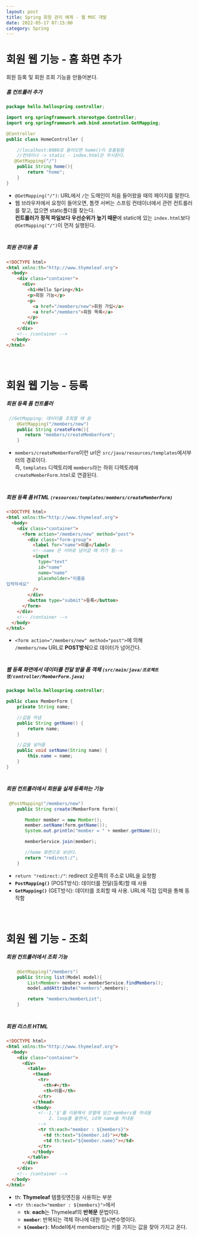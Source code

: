 ```yaml
---
layout: post
title: Spring 회원 관리 예제 - 웹 MVC 개발
date: 2022-05-17 07:15:00
category: Spring
---
```


# 회원 웹 기능 - 홈 화면 추가

회원 등록 및 회원 조회 기능을 만들어본다.

##### 홈 컨트롤러 추가

```java
package hello.hellospring.controller;

import org.springframework.stereotype.Controller;
import org.springframework.web.bind.annotation.GetMapping;

@Controller
public class HomeController {

    //localhost:8080로 들어오면 home()이 호출됨됨
    //컨테이너 -> static - index.html은 무시된다.
   @GetMapping("/")
    public String home(){
        return "home";
    }
}
```

- `@GetMapping("/")`: URL에서 `/`는 도메인이 처음 들어왔을 때의 페이지를 말한다.
- 웹 브라우저에서 요청이 들어오면, 톰캣 서버는 스프링 컨테이너에서 관련 컨트롤러를 찾고, 없으면 static폴더를 찾는다. <br>
  **컨트롤러가 정적 파일보다 우선순위가 높기 때문**에 static에 있는 `index.html`보다 `@GetMapping("/")`이 먼저 실행된다.

<div style="height:6px;"></div>

##### 회원 관리용 홈

```html
<!DOCTYPE html>
<html xmlns:th="http://www.thymeleaf.org">
  <body>
    <div class="container">
      <div>
        <h1>Hello Spring</h1>
        <p>회원 기능</p>
        <p>
          <a href="/members/new">회원 가입</a>
          <a href="/members">회원 목록</a>
        </p>
      </div>
    </div>
    <!-- /container -->
  </body>
</html>
```

<div style="height:26px;"></div>

# 회원 웹 기능 - 등록

##### 회원 등록 폼 컨트롤러

```java
 //GetMapping: 데이터를 조회할 때 씀
    @GetMapping("/members/new")
    public String createForm(){
       return "members/createMemberForm";
    }
```

- `members/createMemberForm`이런 url은 `src/java/resources/templates`에서부터의 경로이다. <br>
  즉, `templates` 디렉토리에 `members`라는 하위 디렉토레에 `createMemberForm.html`로 연결된다.

<div style="height:6px;"></div>

##### 회원 등록 폼 HTML `(resources/templates/members/createMemberForm)`

```html
<!DOCTYPE html>
<html xmlns:th="http://www.thymeleaf.org">
  <body>
    <div class="container">
      <form action="/members/new" method="post">
        <div class="form-group">
          <label for="name">이름</label>
          <!--name 은 서버로 넘어갈 때 키가 됨-->
          <input
            type="text"
            id="name"
            name="name"
            placeholder="이름을
입력하세요"
          />
        </div>
        <button type="submit">등록</button>
      </form>
    </div>
    <!-- /container -->
  </body>
</html>
```

- `<form action="/members/new" method="post">`에 의해<br>
`/members/new` URL로 **POST방식**으로 데이터가 넘어간다.
<div style="height:5px;"></div>

##### 웹 등록 화면에서 데이터를 전달 받을 폼 객체 `(src/main/java/프로젝트명/controller/MemberForm.java)`

```java
package hello.hellospring.controller;

public class MemberForm {
    private String name;

    //값을 꺼냄
    public String getName() {
        return name;
    }

    //값을 넣어줌
    public void setName(String name) {
        this.name = name;
    }
}

```

<div style="height:6px;"></div>

##### 회원 컨트롤러에서 회원을 실제 등록하는 기능

```java
 @PostMapping("/members/new")
    public String create(MemberForm form){

       Member member = new Member();
       member.setName(form.getName());
       System.out.println("member = " + member.getName());

       memberService.join(member);

       //home 화면으로 보낸다.
       return "redirect:/";
    }
```

- `return "redirect:/"`: redirect 오른쪽의 주소로 URL을 요청함
- **`PostMapping()`** (POST방식): 데이터를 전달(등록)할 때 사용
- **`GetMapping()`** (GET방식): 데이터를 조회할 때 사용. URL에 직접 입력을 통해 동작함

<div style="height:26px;"></div>

# 회원 웹 기능 - 조회

##### 회원 컨트롤러에서 조회 기능

```java
    @GetMapping("/members")
    public String list(Model model){
        List<Member> members = memberService.findMembers();
        model.addAttribute("members",members);

        return "members/memberList";
    }
```

<div style="height:6px;"></div>

##### 회원 리스트 HTML

```html
<!DOCTYPE html>
<html xmlns:th="http://www.thymeleaf.org">
  <body>
    <div class="container">
      <div>
        <table>
          <thead>
            <tr>
              <th>#</th>
              <th>이름</th>
            </tr>
          </thead>
          <tbody>
            <!--1.'$'를 이용해서 모델에 담긴 members를 꺼내옴
                2. loop를 돌면서, id와 name을 꺼내옴
            -->
            <tr th:each="member : ${members}">
              <td th:text="${member.id}"></td>
              <td th:text="${member.name}"></td>
            </tr>
          </tbody>
        </table>
      </div>
    </div>
    <!-- /container -->
  </body>
</html>
```

- th: **Thymeleaf** 템플릿엔진을 사용하는 부분
- `<tr th:each="member : ${members}">`에서<br>
  - **`th`**: **each**는 Thymeleaf의 **반복문** 문법이다.<br>
  - **`member`**: 반복되는 객체 하나에 대한 임시변수명이다.<br>
  - **`${member}`**: Model에서 members라는 키를 가지는 값을 찾아 가지고 온다.<br>
